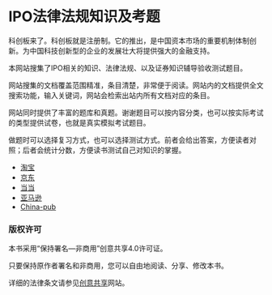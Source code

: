 # IPO法律法规知识及考题

科创板来了。科创板就是注册制。它的推出，是中国资本市场的重要机制体制创新。为中国科技创新型的企业的发展壮大将提供强大的金融支持。

本网站搜集了IPO相关的知识、法律法规、以及证券知识辅导验收测试题目。

网站搜集的文档覆盖范围精准，条目清楚，非常便于阅读。网站内的文档提供全文搜索功能，输入关键词，网站会检索出站内所有文档对应的条目。

网站同时提供了丰富的题库和真题。谢谢题目可以按内容分类，也可以按实际考试的类型提供试卷，也就是真实模拟考试题目。

做题时可以选择复习方式，也可以选择测试方式。前者会给出答案，方便读者对照；后者会统计分数，方便读书测试自己对知识的掌握。


- [淘宝](https://s.taobao.com/search?q=ES6%E6%A0%87%E5%87%86%E5%85%A5%E9%97%A8+%E7%AC%AC3%E7%89%88)
- [京东](https://search.jd.com/Search?keyword=ES6%E6%A0%87%E5%87%86%E5%85%A5%E9%97%A8%20%E7%AC%AC3%E7%89%88&enc=utf-8&wq=ES6%E6%A0%87%E5%87%86%E5%85%A5%E9%97%A8%20%E7%AC%AC3%E7%89%88)
- [当当](http://product.dangdang.com/25156888.html)
- [亚马逊](https://www.amazon.cn/ES6%E6%A0%87%E5%87%86%E5%85%A5%E9%97%A8-%E9%98%AE%E4%B8%80%E5%B3%B0/dp/B0755547ZZ)
- [China-pub](http://product.china-pub.com/6504650)

### 版权许可

本书采用“保持署名—非商用”创意共享4.0许可证。

只要保持原作者署名和非商用，您可以自由地阅读、分享、修改本书。

详细的法律条文请参见[创意共享](http://creativecommons.org/licenses/by-nc/4.0/)网站。
